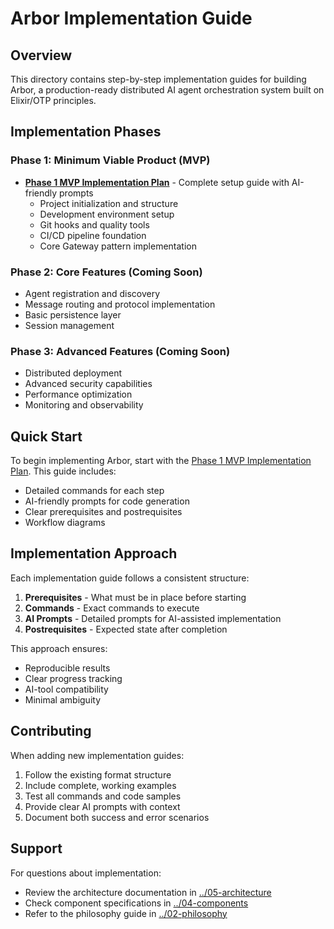 # Arbor Implementation Guide

## Overview

This directory contains step-by-step implementation guides for building Arbor, a production-ready distributed AI agent orchestration system built on Elixir/OTP principles.

## Implementation Phases

### Phase 1: Minimum Viable Product (MVP)
- **[Phase 1 MVP Implementation Plan](./phase-1-mvp.md)** - Complete setup guide with AI-friendly prompts
  - Project initialization and structure
  - Development environment setup
  - Git hooks and quality tools
  - CI/CD pipeline foundation
  - Core Gateway pattern implementation

### Phase 2: Core Features (Coming Soon)
- Agent registration and discovery
- Message routing and protocol implementation
- Basic persistence layer
- Session management

### Phase 3: Advanced Features (Coming Soon)
- Distributed deployment
- Advanced security capabilities
- Performance optimization
- Monitoring and observability

## Quick Start

To begin implementing Arbor, start with the [Phase 1 MVP Implementation Plan](./phase-1-mvp.md). This guide includes:

- Detailed commands for each step
- AI-friendly prompts for code generation
- Clear prerequisites and postrequisites
- Workflow diagrams

## Implementation Approach

Each implementation guide follows a consistent structure:

1. **Prerequisites** - What must be in place before starting
2. **Commands** - Exact commands to execute
3. **AI Prompts** - Detailed prompts for AI-assisted implementation
4. **Postrequisites** - Expected state after completion

This approach ensures:
- Reproducible results
- Clear progress tracking
- AI-tool compatibility
- Minimal ambiguity

## Contributing

When adding new implementation guides:

1. Follow the existing format structure
2. Include complete, working examples
3. Test all commands and code samples
4. Provide clear AI prompts with context
5. Document both success and error scenarios

## Support

For questions about implementation:
- Review the architecture documentation in [../05-architecture](../05-architecture)
- Check component specifications in [../04-components](../04-components)
- Refer to the philosophy guide in [../02-philosophy](../02-philosophy)